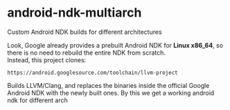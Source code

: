 # android-ndk-multiarch
Custom Android NDK builds for different architectures

Look, Google already provides a prebuilt Android NDK for **Linux x86_64**, so there is no need to rebuild the entire NDK from scratch.  
Instead, this project clones:
```
https://android.googlesource.com/toolchain/llvm-project
```
Builds LLVM/Clang, and replaces the binaries inside the official Google Android NDK with the newly built ones.
By this we get a working android ndk for different arch 

